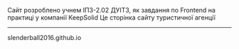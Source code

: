 Сайт розроблено учнем ІПЗ-2.02 ДУІТЗ, як завдання по Frontend на практиці у компанії KeepSolid
Це сторінка сайту туристичної агенції

-------------------------------------------------------------------------------------------------
slenderball2016.github.io
